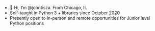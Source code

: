 - 👋 Hi, I’m @johntisza. From Chicago, IL
- Self-taught in Python 3 + libraries since October 2020
- Presently open to in-person and remote opportunities for Junior level Python positions
